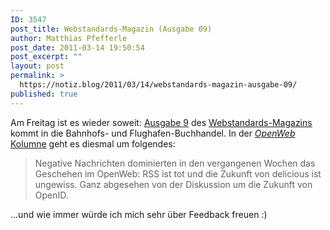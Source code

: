 ```yaml
---
ID: 3547
post_title: Webstandards-Magazin (Ausgabe 09)
author: Matthias Pfefferle
post_date: 2011-03-14 19:50:54
post_excerpt: ""
layout: post
permalink: >
  https://notiz.blog/2011/03/14/webstandards-magazin-ausgabe-09/
published: true
---
```

Am Freitag ist es wieder soweit: <a href="http://www.webstandards-magazin.de/index.php/index/09-performance">Ausgabe 9</a> des <a href="http://www.webstandards-magazin.de/">Webstandards-Magazins</a> kommt in die Bahnhofs- und Flughafen-Buchhandel. In der <a href="http://notiz.blog/2009/07/14/webstandards-kolumne/"><em>OpenWeb</em> Kolumne</a> geht es diesmal um folgendes:

<blockquote>Negative Nachrichten dominierten in den vergangenen Wochen das Geschehen im OpenWeb: RSS ist tot und die Zukunft von delicious ist ungewiss. Ganz abgesehen von der Diskussion um die Zukunft von OpenID.</blockquote>

...und wie immer würde ich mich sehr über Feedback freuen :)